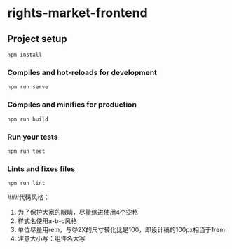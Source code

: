 # rights-market-frontend

## Project setup
```
npm install
```

### Compiles and hot-reloads for development
```
npm run serve
```

### Compiles and minifies for production
```
npm run build
```

### Run your tests
```
npm run test
```

### Lints and fixes files
```
npm run lint
```

###代码风格：
1. 为了保护大家的眼睛，尽量缩进使用4个空格
1. 样式名使用a-b-c风格
1. 单位尽量用rem，与@2X的尺寸转化比是100，即设计稿的100px相当于1rem
1. 注意大小写：组件名大写